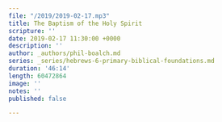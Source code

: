 ```yaml
---
file: "/2019/2019-02-17.mp3"
title: The Baptism of the Holy Spirit
scripture: ''
date: 2019-02-17 11:30:00 +0000
description: ''
author: _authors/phil-boalch.md
series: _series/hebrews-6-primary-biblical-foundations.md
duration: '46:14'
length: 60472864
image: ''
notes: ''
published: false

---
```


